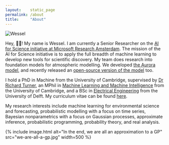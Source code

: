 ```yaml
---
layout:    static_page
permalink: /about
title:     "About"
---
```


<aside><!--
      --><a href="mailto:my_email" id="mail"></a><!--
      --><a href="/assets/cv.pdf" id="cv"></a><!--
      --><a href="https://twitter.com/ikwess" id="twitter"></a><!--
      --><a href="https://github.com/wesselb" id="github"></a><!--
      --><a href="https://scholar.google.co.uk/citations?user=QRQwz3cAAAAJ" id="scholar"></a><!--
      --><a href="https://linkedin.com/in/wessel-bruinsma" id="linkedin"></a><!--
      --><img alt="Wessel" src="{{ site.baseurl }}/assets/images/wessel.jpg"><!--
--></aside>

Hey, 👋🏼!
My name is Wessel.
I am currently a Senior Researcher on the [AI for Science initiative at Microsoft Research Amsterdam](https://www.microsoft.com/en-us/research/lab/microsoft-research-ai-for-science/).
The mission of the AI for Science initiative is to apply the full breadth of machine learning to develop new tools for scientific discovery.
My team does research into foundation models for atmospheric modelling. 
We developed [the Aurora model](https://arxiv.org/abs/2405.13063), and recently released an [open-source version of the model](https://github.com/microsoft/aurora) too.

I hold a PhD in Machine from the University of Cambridge, supervised by [Dr Richard Turner](https://rich-turner-group.github.io/),
an MPhil in [Machine Learning and Machine Intelligence](https://www.mlmi.eng.cam.ac.uk/) from the University of Cambridge,
and a BSc in [Electrical Engineering](https://www.tudelft.nl/en/onderwijs/opleidingen/bachelors/electrical-engineering/bsc-electrical-engineering) from the University of Delft.
My curriculum vitae can be found [here](/assets/cv.pdf).

My research interests include machine learning for environmental science and forecasting,
probabilistic modelling with a focus on time series,
Bayesian nonparametrics with a focus on Gaussian processes,
approximate inference,
probabilistic programming,
probability theory,
and real analysis.

{% include image.html
    alt="In the end, we are all an approximation to a GP"
    src="we-are-all-a-gp.jpg"
    width=500
%}
